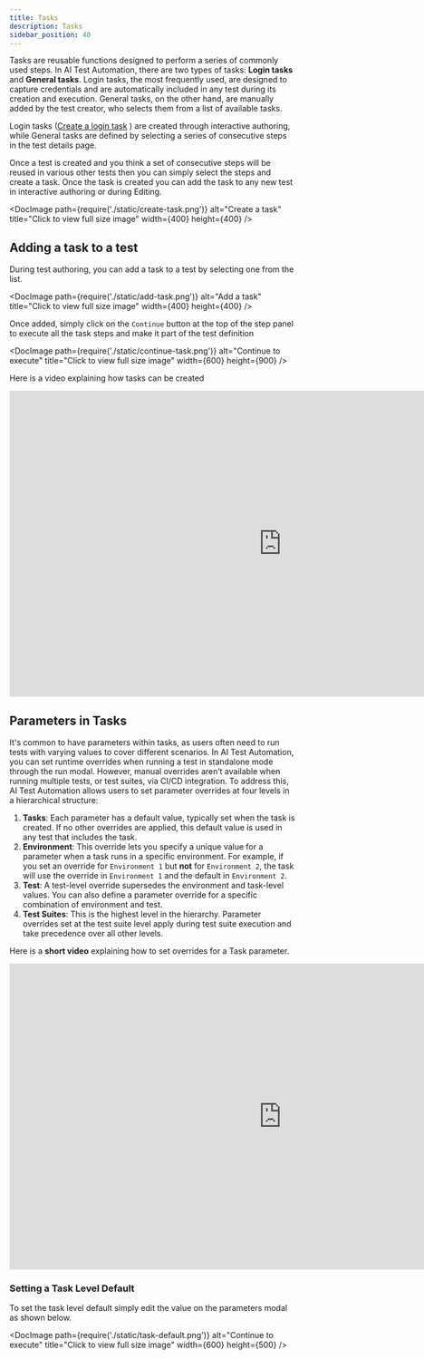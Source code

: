 ```yaml
---
title: Tasks
description: Tasks
sidebar_position: 40
---
```

Tasks are reusable functions designed to perform a series of commonly used steps. In AI Test Automation, there are two types of tasks: **Login tasks** and **General tasks**. Login tasks, the most frequently used, are designed to capture credentials and are automatically included in any test during its creation and execution. General tasks, on the other hand, are manually added by the test creator, who selects them from a list of available tasks.

Login tasks ([Create a login task](<./../../get-started/quickstart.md#create-a-login-task>) ) are created through interactive authoring, while General tasks are defined by selecting a series of consecutive steps in the test details page.&#x20;

Once a test is created and you think a set of consecutive steps will be reused in various other tests then you can simply select the steps and create a task. Once the task is created you can add the task to any new test in interactive authoring or during Editing.&#x20;


<DocImage
  path={require('./static/create-task.png')}
  alt="Create a task"
  title="Click to view full size image"
  width={400}
  height={400}
/>

## Adding a task to a test&#x20;

During test authoring, you can add a task to a test by selecting one from the list.&#x20;


<DocImage
  path={require('./static/add-task.png')}
  alt="Add a task"
  title="Click to view full size image"
  width={400}
  height={400}
/>


Once added, simply click on the `Continue` button at the top of the step panel to execute all the task steps and make it part of the test definition&#x20;



<DocImage
  path={require('./static/continue-task.png')}
  alt="Continue to execute"
  title="Click to view full size image"
  width={600}
  height={900}
/>

Here is a video explaining how tasks can be created

<iframe src="https://www.loom.com/embed/ed40cb4ed4854df79ddf44964fe5fd4e?sid=ce56db9e-9693-4806-92b6-93face064f3c" width="960" height="540" frameborder="0" allowfullscreen></iframe>


## Parameters in Tasks

It's common to have parameters within tasks, as users often need to run tests with varying values to cover different scenarios. In AI Test Automation, you can set runtime overrides when running a test in standalone mode through the run modal. However, manual overrides aren’t available when running multiple tests, or test suites, via CI/CD integration. To address this, AI Test Automation allows users to set parameter overrides at four levels in a hierarchical structure:

1. **Tasks**: Each parameter has a default value, typically set when the task is created. If no other overrides are applied, this default value is used in any test that includes the task.
2. **Environment**: This override lets you specify a unique value for a parameter when a task runs in a specific environment. For example, if you set an override for `Environment 1` but **not** for `Environment 2`, the task will use the override in `Environment 1` and the default in `Environment 2`.
3. **Test**: A test-level override supersedes the environment and task-level values. You can also define a parameter override for a specific combination of environment and test.
4. **Test Suites**: This is the highest level in the hierarchy. Parameter overrides set at the test suite level apply during test suite execution and take precedence over all other levels.

Here is a **short video** explaining how to set overrides for a Task parameter.&#x20;

<iframe src="https://www.loom.com/embed/e9a34c116e254ad7b93f49f1744195d2?sid=5716f09d-cd35-4452-95ab-47671630f954" width="960" height="540" frameborder="0" allowfullscreen></iframe>


### Setting a Task Level Default

To set the task level default simply edit the value on the parameters modal as shown below.&#x20;



<DocImage
  path={require('./static/task-default.png')}
  alt="Continue to execute"
  title="Click to view full size image"
  width={600}
  height={500}
/>

